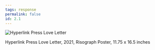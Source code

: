 ```yaml
---
tags: response
permalink: false
id: 2.1
---
```

![Hyperlink Press Love Letter](/assets/img/hyperlink-press/GoingHome.jpg)
<figcaption>Hyperlink Press Love Letter, 2021, Risograph Poster, 11.75 x 16.5 inches</figcaption>
